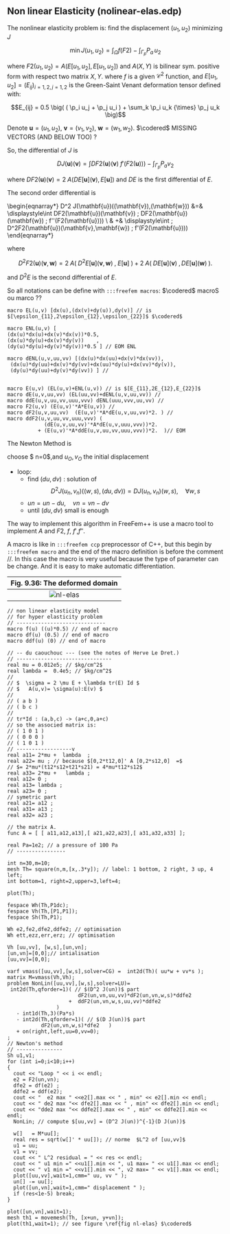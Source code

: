 
## Non linear Elasticity (nolinear-elas.edp)

The nonlinear elasticity problem is: find the displacement $(u_{1},u_{2})$  minimizing  $J$

$$\min J(u_{1},u_{2}) = \int_{\Omega} f(F2) -  \int_{\Gamma_{p}} P_{a} \,  u_{2}$$

where  $F2(u_{1},u_{2}) =  A(E[u_{1},u_{2}],E[u_{1},u_{2}])$ and $A(X,Y)$ is bilinear sym. positive form with respect two matrix $X,Y$.
where $f$ is a given $\mathcal{C}^2$  function, and $E[u_{1},u_{2}] = (E_{ij})_{i=1,2,\,j=1,2}$ is the Green-Saint Venant deformation tensor defined with:

$$E_{ij} = 0.5 \big( ( \p_i u_j + \p_j u_i ) + \sum_k \p_i u_k {\times} \p_j u_k \big)$$

Denote $\mathbf{u}=(u_{1},u_{2})$, $\mathbf{v}=(v_{1},v_{2})$, $\mathbf{w}=(w_{1},w_{2})$. $\codered$ MISSING VECTORS (AND BELOW TOO) ?

So, the differential of $J$ is

$$ DJ(\mathbf{u})(\mathbf{v}) = \int DF2(\mathbf{u})(\mathbf{v}) \;f'(F2(\mathbf{u}))) - \int_{\Gamma_{p}} P_{a}  v_{2}$$

where $DF2(\mathbf{u})(\mathbf{v}) = 2 \; A(DE[\mathbf{u}](\mathbf{v}),E[\mathbf{u}])$ and $DE$ is the first differential of $E$.

The second order differential is

\begin{eqnarray*}
 D^2 J(\mathbf{u})((\mathbf{v}),(\mathbf{w}))  &=& \displaystyle\int DF2(\mathbf{u})(\mathbf{v}) \; DF2(\mathbf{u})(\mathbf{w}) \; f''(F2(\mathbf{u}))) \\
 & +&  \displaystyle\int \; D^2F2(\mathbf{u})(\mathbf{v},\mathbf{w}) \; f'(F2(\mathbf{u})))
\end{eqnarray*}

where

$$
D^2F2(\mathbf{u})(\mathbf{v},\mathbf{w}) = 2 \; A(\;D^2E[\mathbf{u}](\mathbf{v},\mathbf{w})\;,\;E[\mathbf{u}]\;) + 2 \; A(\;DE[\mathbf{u}](\mathbf{v})\;,DE[\mathbf{u}](\mathbf{w})\;) .
$$

and $D^{2}E$ is the second differential of $E$.

So all notations can be define with `:::freefem macros`: $\codered$ macroS ou marco ??

```freefem
macro EL(u,v) [dx(u),(dx(v)+dy(u)),dy(v)] // is $[\epsilon_{11},2\epsilon_{12},\epsilon_{22}]$ $\codered$

macro ENL(u,v) [
(dx(u)*dx(u)+dx(v)*dx(v))*0.5,
(dx(u)*dy(u)+dx(v)*dy(v))    ,
(dy(u)*dy(u)+dy(v)*dy(v))*0.5 ] // EOM ENL

macro dENL(u,v,uu,vv) [(dx(u)*dx(uu)+dx(v)*dx(vv)),
 (dx(u)*dy(uu)+dx(v)*dy(vv)+dx(uu)*dy(u)+dx(vv)*dy(v)),
 (dy(u)*dy(uu)+dy(v)*dy(vv)) ] //


macro E(u,v) (EL(u,v)+ENL(u,v)) // is $[E_{11},2E_{12},E_{22}]$
macro dE(u,v,uu,vv) (EL(uu,vv)+dENL(u,v,uu,vv)) //
macro ddE(u,v,uu,vv,uuu,vvv) dENL(uuu,vvv,uu,vv) //
macro F2(u,v) (E(u,v)'*A*E(u,v)) //
macro dF2(u,v,uu,vv)  (E(u,v)'*A*dE(u,v,uu,vv)*2. ) //
macro ddF2(u,v,uu,vv,uuu,vvv) (
            (dE(u,v,uu,vv)'*A*dE(u,v,uuu,vvv))*2.
          + (E(u,v)'*A*ddE(u,v,uu,vv,uuu,vvv))*2.  )// EOM
```

The Newton Method is

choose $ n=0$,and $u_O,v_O$ the initial displacement

* loop:
	- find $(du,dv)$ :  solution of
		$$ D^2J(u_n,v_n)((w,s),(du,dv)) =  DJ(u_n,v_n)(w,s) , \quad \forall w,s $$
	- $un =un - du,\quad vn =vn - dv$
	- until $(du,dv)$ small is enough

The way to implement this algorithm in FreeFem++ is use a macro tool to implement $A$ and $F2$, $f$, $f'$,$f''$.

A macro is like in `:::freefem ccp` preprocessor of C++, but this begin by `:::freefem macro` and the end of the macro definition is before the comment $//$. In this case the macro is very useful because the type of parameter can be change. And it is easy to make automatic differentiation.

|Fig. 9.36: The deformed domain|
|:----:|
|![nl-elas](images/nl-elas.png)|

```freefem
// non linear elasticity model
// for hyper elasticity problem
// -----------------------------
macro f(u) ((u)*0.5) // end of macro
macro df(u) (0.5) // end of macro
macro ddf(u) (0) // end of macro

// -- du caouchouc --- (see the notes of Herve Le Dret.)
// -------------------------------
real mu = 0.012e5; // $kg/cm^2$
real lambda =  0.4e5; // $kg/cm^2$
//
// $  \sigma = 2 \mu E + \lambda tr(E) Id $
// $   A(u,v)= \sigma(u):E(v) $
//
// ( a b )
// ( b c )
//
// tr*Id : (a,b,c) -> (a+c,0,a+c)
// so the associed matrix is:
// ( 1 0 1 )
// ( 0 0 0 )
// ( 1 0 1 )
// ------------------v
real a11= 2*mu +  lambda  ;
real a22= mu ; // because $[0,2*t12,0]' A [0,2*s12,0]  =$
// $= 2*mu*(t12*s12+t21*s21) = 4*mu*t12*s12$
real a33= 2*mu +   lambda ;
real a12= 0 ;
real a13= lambda ;
real a23= 0 ;
// symetric part
real a21= a12 ;
real a31= a13 ;
real a32= a23 ;

// the matrix A.
func A = [ [ a11,a12,a13],[ a21,a22,a23],[ a31,a32,a33] ];

real Pa=1e2; // a pressure of 100 Pa
// ----------------

int n=30,m=10;
mesh Th= square(n,m,[x,.3*y]); // label: 1 bottom, 2 right, 3 up, 4 left;
int bottom=1, right=2,upper=3,left=4;

plot(Th);

fespace Wh(Th,P1dc);
fespace Vh(Th,[P1,P1]);
fespace Sh(Th,P1);

Wh e2,fe2,dfe2,ddfe2; // optimisation
Wh ett,ezz,err,erz; // optimisation

Vh [uu,vv], [w,s],[un,vn];
[un,vn]=[0,0];// intialisation
[uu,vv]=[0,0];

varf vmass([uu,vv],[w,s],solver=CG) =  int2d(Th)( uu*w + vv*s );
matrix M=vmass(Vh,Vh);
problem NonLin([uu,vv],[w,s],solver=LU)=
 int2d(Th,qforder=1)( // $(D^2 J(un))$ part
                       dF2(un,vn,uu,vv)*dF2(un,vn,w,s)*ddfe2
                    +  ddF2(un,vn,w,s,uu,vv)*ddfe2
	            )
   - int1d(Th,3)(Pa*s)
   - int2d(Th,qforder=1)( // $(D J(un))$ part
           dF2(un,vn,w,s)*dfe2   )
   + on(right,left,uu=0,vv=0);
;
// Newton's method
// ---------------
Sh u1,v1;
for (int i=0;i<10;i++)
{
  cout << "Loop " << i << endl;
  e2 = F2(un,vn);
  dfe2 = df(e2) ;
  ddfe2 = ddf(e2);
  cout << "  e2 max " <<e2[].max << " , min" << e2[].min << endl;
  cout << " de2 max "<< dfe2[].max << " , min" << dfe2[].min << endl;
  cout << "dde2 max "<< ddfe2[].max << " , min" << ddfe2[].min << endl;
  NonLin; // compute $[uu,vv] = (D^2 J(un))^{-1}(D J(un))$

  w[]   = M*uu[];
  real res = sqrt(w[]' * uu[]); // norme  $L^2 of [uu,vv]$
  u1 = uu;
  v1 = vv;
  cout << " L^2 residual = " << res << endl;
  cout << " u1 min =" <<u1[].min << ", u1 max= " << u1[].max << endl;
  cout << " v1 min =" <<v1[].min << ", v2 max= " << v1[].max << endl;
  plot([uu,vv],wait=1,cmm=" uu, vv " );
  un[] -= uu[];
  plot([un,vn],wait=1,cmm=" displacement " );
  if (res<1e-5) break;
}

plot([un,vn],wait=1);
mesh th1 = movemesh(Th, [x+un, y+vn]);
plot(th1,wait=1); // see figure \ref{fig nl-elas} $\codered$
```
